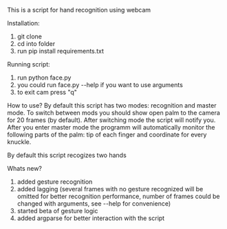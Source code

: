 This is a script for hand recognition using webcam

Installation:

1) git clone
2) cd into folder
3) run pip install requirements.txt

Running script:

1) run python face.py
2) you could run face.py --help if you want to use arguments
3) to exit cam press "q"

How to use?
By default this script has two modes: recognition and master mode. To switch between mods you should show open palm to the camera for 20 frames (by default). After switching mode the script will notify you. After you enter master mode the programm will automatically monitor the following parts of the palm: tip of each finger and coordinate for every knuckle.

By default this script recogizes two hands

Whats new?
1) added gesture recognition
2) added lagging (several frames with no gesture recognized will be omitted for better recognition performance, number of frames could be changed with arguments, see --help for convenience)
2) started beta of gesture logic 
3) added argparse for better interaction with the script
